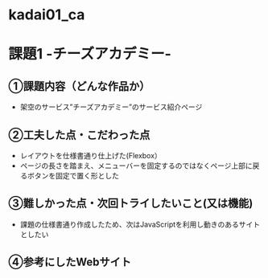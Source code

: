 # kadai01_ca

# 課題1 -チーズアカデミー-

## ①課題内容（どんな作品か）
- 架空のサービス”チーズアカデミー”のサービス紹介ページ

## ②工夫した点・こだわった点
- レイアウトを仕様書通り仕上げた(Flexbox）
- ページの長さを踏まえ、メニューバーを固定するのではなくページ上部に戻るボタンを固定で置く形とした

## ③難しかった点・次回トライしたいこと(又は機能)
- 課題の仕様書通り作成したため、次はJavaScriptを利用し動きのあるサイトとしたい

## ④参考にしたWebサイト
